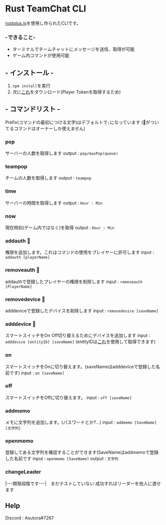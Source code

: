 # Rust TeamChat CLI
[rustplus.js](https://github.com/liamcottle/rustplus.js)を使用し作られたCLIです。
### -できること-
- ターミナルでチームチャットにメッセージを送信、取得が可能
- ゲーム内コマンドが使用可能


## - インストール -
1. ``npm install``を実行
2. 次に[これ](https://github.com/AsutoraGG/getToken)をダウンロード(Player Tokenを取得するため)

## - コマンドリスト -
Prefix(コマンドの最初につける文字)はデフォルトで`;`になっています
(👑がついてるコマンドはオーナーしか使えません)

### pop
サーバーの人数を取得します
output : ``pop/maxPop(queue)`` 

### teampop
チームの人数を取得します
output : ``teampop``

### time 
サーバーの時間を取得します
output : ``Hour : Min``

### now 
現在時刻(ゲーム内ではなく)を取得
output : ``Hour : Min``

### addauth 👑
権限を追加します。これはコマンドの使用をプレイヤーに許可します
input : ``addauth [playerName]``

### removeauth 👑
addauthで登録したプレイヤーの権限を削除します
input : ``removeauth [PlayerName]``

### removedevice 👑
adddeviceで登録したデバイスを削除します
input : ``removedevice [saveName]``

### adddevice 👑
スマートスイッチをOn Off切り替えるためにデバイスを追加します
input : ``adddevice [entityID] [saveName]``
(entityIDは[これ](https://github.com/AsutoraGG/getToken)を使用して取得できます)

### on
スマートスイッチをOnに切り替えます。(saveNameはadddeviceで登録した名前です)
input : ``on [saveName]``

### off
スマートスイッチをOffに切り替えます。
input : ``off [saveName]``

### addmemo
メモに文字列を追加します。(パスワードとか?...)
input : ``addmemo [SaveName] [文字列]``

### openmemo
登録してある文字列を確認することができます(SaveNameはaddmemoで登録した名前です
input : ``openmemo [SaveName]``
output : ``文字列``

### changeLeader
|---開発段階です---|　まだテストしていない
成功すればリーダーを他人に渡せます

## Help
Discord : Asutora#7267
